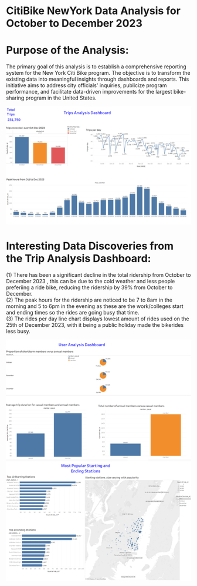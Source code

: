 # CitiBike NewYork Data Analysis for October to December 2023

# Purpose of the Analysis:<br>
The primary goal of this analysis is to establish a comprehensive reporting system for the New York Citi Bike program. The objective is to transform the existing data into meaningful insights through dashboards and reports. This initiative aims to address city officials' inquiries, publicize program performance, and facilitate data-driven improvements for the largest bike-sharing program in the United States.

![Trip Data Analysis](/Screenshots/Screenshot%202024-01-29%20102117.png)

# Interesting Data Discoveries from the Trip Analysis Dashboard:

(1) There has been a significant  decline in the total ridership from October to December 2023 , this can be due to the cold weather and less people preferiing a ride bike, reducing the ridership by 39% from October to December.<br>
(2) The peak hours for the ridership are noticed to be 7 to 8am in the morning and 5 to 6pm in the evening as these are the work/colleges start and ending times so the rides are going busy that time.<br>
(3) The rides per day line chart displays lowest amount of rides used on the 25th of December 2023, with it being a public holiday made the bikerides less busy.

![User Analysis](/Screenshots/Screenshot%202024-01-29%20102136.png)
![Popular Stations](/Screenshots/Screenshot%202024-01-29%20102356.png)
